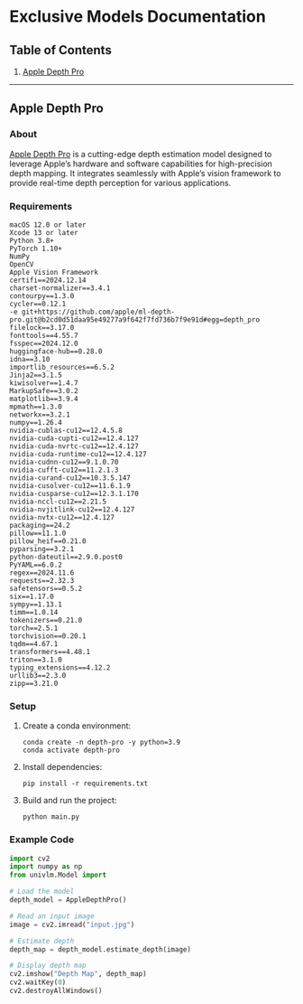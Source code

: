 # Exclusive Models Documentation

## Table of Contents

1. [Apple Depth Pro](#apple-depth-pro)

---

## Apple Depth Pro

### About
[Apple Depth Pro](https://github.com/apple/ml-depth-pro) is a cutting-edge depth estimation model designed to leverage Apple’s hardware and software capabilities for high-precision depth mapping. It integrates seamlessly with Apple’s vision framework to provide real-time depth perception for various applications.

### Requirements
```
macOS 12.0 or later
Xcode 13 or later
Python 3.8+
PyTorch 1.10+
NumPy
OpenCV
Apple Vision Framework
certifi==2024.12.14
charset-normalizer==3.4.1
contourpy==1.3.0
cycler==0.12.1
-e git+https://github.com/apple/ml-depth-pro.git@b2cd0d51daa95e49277a9f642f7fd736b7f9e91d#egg=depth_pro
filelock==3.17.0
fonttools==4.55.7
fsspec==2024.12.0
huggingface-hub==0.28.0
idna==3.10
importlib_resources==6.5.2
Jinja2==3.1.5
kiwisolver==1.4.7
MarkupSafe==3.0.2
matplotlib==3.9.4
mpmath==1.3.0
networkx==3.2.1
numpy==1.26.4
nvidia-cublas-cu12==12.4.5.8
nvidia-cuda-cupti-cu12==12.4.127
nvidia-cuda-nvrtc-cu12==12.4.127
nvidia-cuda-runtime-cu12==12.4.127
nvidia-cudnn-cu12==9.1.0.70
nvidia-cufft-cu12==11.2.1.3
nvidia-curand-cu12==10.3.5.147
nvidia-cusolver-cu12==11.6.1.9
nvidia-cusparse-cu12==12.3.1.170
nvidia-nccl-cu12==2.21.5
nvidia-nvjitlink-cu12==12.4.127
nvidia-nvtx-cu12==12.4.127
packaging==24.2
pillow==11.1.0
pillow_heif==0.21.0
pyparsing==3.2.1
python-dateutil==2.9.0.post0
PyYAML==6.0.2
regex==2024.11.6
requests==2.32.3
safetensors==0.5.2
six==1.17.0
sympy==1.13.1
timm==1.0.14
tokenizers==0.21.0
torch==2.5.1
torchvision==0.20.1
tqdm==4.67.1
transformers==4.48.1
triton==3.1.0
typing_extensions==4.12.2
urllib3==2.3.0
zipp==3.21.0
```
### Setup
1. Create a conda environment:
   ```
   conda create -n depth-pro -y python=3.9
   conda activate depth-pro
   ```
2. Install dependencies:
   ```
   pip install -r requirements.txt
   ```
3. Build and run the project:
   ```
   python main.py
   ```

### Example Code
```python
import cv2
import numpy as np
from univlm.Model import 

# Load the model
depth_model = AppleDepthPro()

# Read an input image
image = cv2.imread("input.jpg")

# Estimate depth
depth_map = depth_model.estimate_depth(image)

# Display depth map
cv2.imshow("Depth Map", depth_map)
cv2.waitKey(0)
cv2.destroyAllWindows()
```

